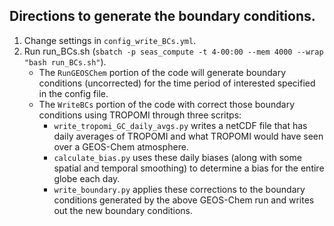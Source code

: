## Directions to generate the boundary conditions.

1. Change settings in `config_write_BCs.yml`.
2. Run run_BCs.sh (`sbatch -p seas_compute -t 4-00:00 --mem 4000 --wrap "bash run_BCs.sh"`).
   - The `RunGEOSChem` portion of the code will generate boundary conditions (uncorrected) for the time period of interested specified in the config file.
   - The `WriteBCs` portion of the code with correct those boundary conditions using TROPOMI through three scritps:
      - `write_tropomi_GC_daily_avgs.py` writes a netCDF file that has daily averages of TROPOMI and what TROPOMI would have seen over a GEOS-Chem atmosphere.
      - `calculate_bias.py` uses these daily biases (along with some spatial and temporal smoothing) to determine a bias for the entire globe each day.
      - `write_boundary.py` applies these corrections to the boundary conditions generated by the above GEOS-Chem run and writes out the new boundary conditions.